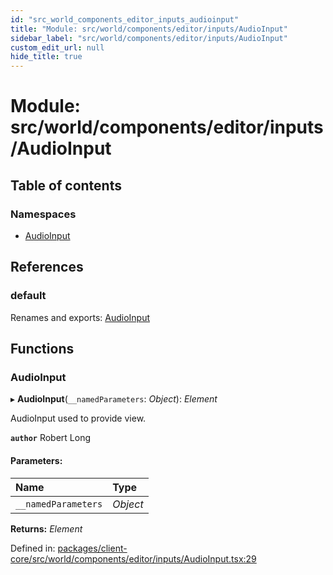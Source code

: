 ```yaml
---
id: "src_world_components_editor_inputs_audioinput"
title: "Module: src/world/components/editor/inputs/AudioInput"
sidebar_label: "src/world/components/editor/inputs/AudioInput"
custom_edit_url: null
hide_title: true
---
```


# Module: src/world/components/editor/inputs/AudioInput

## Table of contents

### Namespaces

- [AudioInput](src_world_components_editor_inputs_audioinput.audioinput.md)

## References

### default

Renames and exports: [AudioInput](src_world_components_editor_inputs_audioinput.md#audioinput)

## Functions

### AudioInput

▸ **AudioInput**(`__namedParameters`: *Object*): *Element*

AudioInput used to provide view.

**`author`** Robert Long

#### Parameters:

| Name | Type |
| :------ | :------ |
| `__namedParameters` | *Object* |

**Returns:** *Element*

Defined in: [packages/client-core/src/world/components/editor/inputs/AudioInput.tsx:29](https://github.com/xr3ngine/xr3ngine/blob/7e8e151f1/packages/client-core/src/world/components/editor/inputs/AudioInput.tsx#L29)
